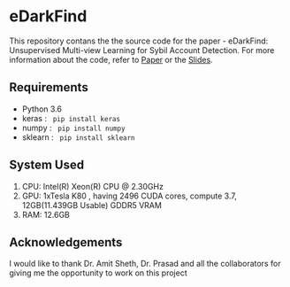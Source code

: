 # eDarkFind

This repository contans the the source code for the paper - eDarkFind: Unsupervised Multi-view Learning for Sybil Account
Detection. For more information about the code, refer to [Paper](WWW2020_Paper.pdf) or the [Slides](WWW2020_Slides.pdf).

## Requirements
- Python 3.6
- keras : <code> pip install keras </code>
- numpy : <code> pip install numpy </code>
- sklearn : <code> pip install sklearn </code>

## System Used
1. CPU: Intel(R) Xeon(R) CPU @ 2.30GHz
2. GPU: 1xTesla K80 , having 2496 CUDA cores, compute 3.7,  12GB(11.439GB Usable) GDDR5  VRAM
3. RAM: 12.6GB

## Acknowledgements
I would like to thank Dr. Amit Sheth, Dr. Prasad and all the collaborators for giving me the opportunity to work on this project
